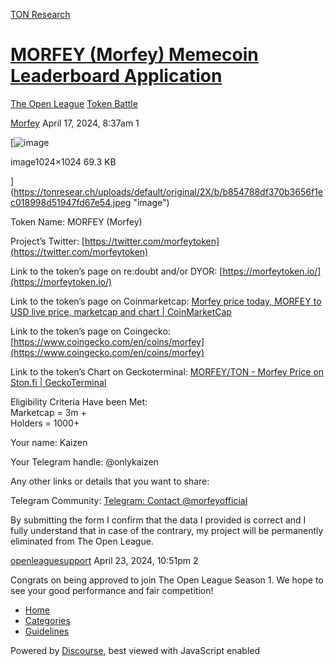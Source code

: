 [TON Research](/)

# [MORFEY (Morfey) Memecoin Leaderboard Application](/t/morfey-morfey-memecoin-leaderboard-application/11577)

[The Open League](/c/the-open-league/token-leaderboard/57)  [Token Battle](/c/the-open-league/token-leaderboard/57) 

    

[Morfey](https://tonresear.ch/u/Morfey)   April 17, 2024, 8:37am  1

[![image](https://tonresear.ch/uploads/default/optimized/2X/b/b854788df370b3656f1ec018998d51947fd67e54_2_500x500.jpeg)

image1024×1024 69.3 KB

](https://tonresear.ch/uploads/default/original/2X/b/b854788df370b3656f1ec018998d51947fd67e54.jpeg "image")

Token Name: MORFEY (Morfey)

Project’s Twitter: [https://twitter.com/morfeytoken](https://twitter.com/morfeytoken)

Link to the token’s page on re:doubt and/or DYOR: [https://morfeytoken.io/](https://morfeytoken.io/)

Link to the token’s page on Coinmarketcap: [Morfey price today, MORFEY to USD live price, marketcap and chart | CoinMarketCap](https://coinmarketcap.com/currencies/morfey/)

Link to the token’s page on Coingecko: [https://www.coingecko.com/en/coins/morfey](https://www.coingecko.com/en/coins/morfey)

Link to the token’s Chart on Geckoterminal: [MORFEY/TON - Morfey Price on Ston.fi | GeckoTerminal](https://www.geckoterminal.com/ton/pools/EQBguniMGSQ-edm862DdPfS6Blp_hE0A6ghUFNjOZdt5uZKs)

Eligibility Criteria Have been Met:  
Marketcap = 3m +  
Holders = 1000+

Your name: Kaizen

Your Telegram handle: @onlykaizen

Any other links or details that you want to share:

Telegram Community: [Telegram: Contact @morfeyofficial](https://t.me/morfeyofficial)

By submitting the form I confirm that the data I provided is correct and I fully understand that in case of the contrary, my project will be permanently eliminated from The Open League.

 

[openleaguesupport](https://tonresear.ch/u/openleaguesupport) April 23, 2024, 10:51pm  2

Congrats on being approved to join The Open League Season 1. We hope to see your good performance and fair competition!

 

*   [Home](/)
*   [Categories](/categories)
*   [Guidelines](/guidelines)

Powered by [Discourse](https://www.discourse.org), best viewed with JavaScript enabled